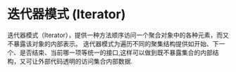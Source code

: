 # 迭代器模式 (Iterator)

迭代器模式（Iterator），提供一种方法顺序访问一个聚合对象中的各种元素，而又不暴露该对象的内部表示。
迭代器模式为遍历不同的聚集结构提供如开始、下一个、是否结束、当前哪一项等统一的接口,这样可以做到既不暴露集合的内部结构，又可让外部代码透明的访问集合内部数据.
